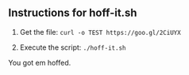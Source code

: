 Instructions for hoff-it.sh
---

1. Get the file:
`curl -o TEST https://goo.gl/2CiUYX`

2. Execute the script:
`./hoff-it.sh`

You got em hoffed.
